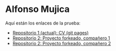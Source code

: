 # Alfonso Mujica

Aquí están los enlaces de la prueba:

- [Repositorio 1 (actual): CV (git pages) ](https://alfonsomujicas.github.io/Desafio_latam_prueba_modulo1/)
- [Repositorio 2: Proyecto forkeado, compañero 1](https://github.com/alfonsomujica/portafolio)
- [Repositorio 2: Proyecto forkeado, compañero 2](https://github.com/alfonsomujica/portafolio)
